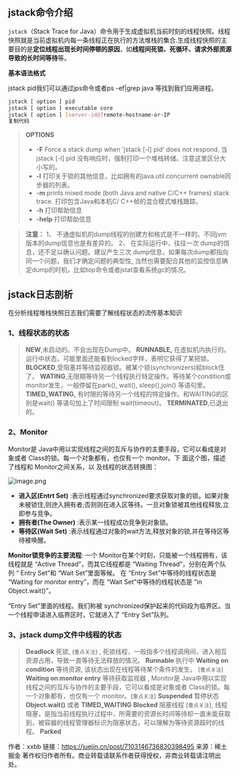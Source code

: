 ## jstack命令介绍

`jstack`（Stack Trace for Java）命令用于生成虚拟机当前时刻的线程快照。线程快照就是当前虚拟机内每一条线程正在执行的方法堆栈的集合.生成线程快照的主要目的是**定位线程出现长时间停顿的原因**，如**线程间死锁、死循环、请求外部资源导致的长时间等待**等。

**基本语法格式**

jstack   pid我们可以通过jps命令或者ps -ef|grep java 等找到我们应用进程。

```bash
jstack [ option ] pid
jstack [ option ] executable core
jstack [ option ] [server-id@]remote-hostname-or-IP
复制代码
```

> **OPTIONS**
>
> - **-F** Force a stack dump when 'jstack [-l] pid' does not respond. 当 jstack [-l] pid 没有响应时，强制打印一个堆栈转储。注意这里区分大小写的。
> - **-l** 打印关于锁的其他信息，比如拥有的java.util.concurrent ownable同步器的列表。
> - **-m** prints mixed mode (both Java and native C/C++ frames) stack trace. 打印包含Java和本机C/ C++帧的混合模式堆栈跟踪。
> - **-h** 打印帮助信息
> - **-help** 打印帮助信息

> **注意：** 
>  1、 不通虚拟机的dump线程的创建方和格式是不一样的。不同jvm版本的dump信息也是有差异的。
>  2、 在实际运行中，往往一次 dump的信息，还不足以确认问题。建议产生三次 dump信息，如果每次dump都指向同一个问题，我们才确定问题的典型性, 当然也需要配合其他的监控信息确定dump的时机，比如top命令或者jstat查看系统gc的情况。

## jstack日志剖析

在分析线程堆栈快照日志我们需要了解线程状态的流传基本知识

### 1、线程状态的状态

> **NEW**,未启动的。不会出现在Dump中。
>  **RUNNABLE,** 在虚拟机内执行的。运行中状态，可能里面还能看到locked字样，表明它获得了某把锁。
>  **BLOCKED**,受阻塞并等待监视器锁。被某个锁(synchronizers)給block住了。
>  **WATING**,无限期等待另一个线程执行特定操作。等待某个condition或monitor发生，一般停留在park(), wait(), sleep(),join() 等语句里。
>  **TIMED_WATING,** 有时限的等待另一个线程的特定操作。和WAITING的区别是wait() 等语句加上了时间限制 wait(timeout)。
>  **TERMINATED**,已退出的。

### 2、Monitor

Monitor是 Java中用以实现线程之间的互斥与协作的主要手段，它可以看成是对象或者 Class的锁。每一个对象都有，也仅有一个 monitor。下 面这个图，描述了线程和 Monitor之间关系，以 及线程的状态转换图：

![image.png](https://p1-juejin.byteimg.com/tos-cn-i-k3u1fbpfcp/d24f125e90d940fbb020c8a899d58f7a~tplv-k3u1fbpfcp-zoom-in-crop-mark:3024:0:0:0.awebp?)

- **进入区(Entrt Set)** :表示线程通过synchronized要求获取对象的锁。如果对象未被锁住,则迚入拥有者;否则则在进入区等待。一旦对象锁被其他线程释放,立即参与竞争。
- **拥有者(The Owner)** :表示某一线程成功竞争到对象锁。
- **等待区(Wait Set)** :表示线程通过对象的wait方法,释放对象的锁,并在等待区等待被唤醒。

**Monitor锁竞争的主要流程**:
 一个 Monitor在某个时刻，只能被一个线程拥有，该线程就是 “Active Thread”，而其它线程都是 “Waiting Thread”，分别在两个队列 “ Entry Set”和 “Wait Set”里面等候。 在 “Entry Set”中等待的线程状态是 “Waiting for monitor entry”，而在 “Wait Set”中等待的线程状态是 “in Object.wait()”。

“Entry Set”里面的线程。我们称被 synchronized保护起来的代码段为临界区。当一个线程申请进入临界区时，它就进入了 “Entry Set”队列。

### 3、jstack dump文件中线程的状态

> **Deadlock** 死锁, (`重点关注`) , 死锁线程，一般指多个线程调用间，进入相互资源占用，导致一直等待无法释放的情况。
>  **Runnable** 执行中
>  **Waiting on condition** 等待资源, 该状态出现在线程等待某个条件的发生。 (`重点关注`) 
>  **Waiting on monitor entry** 等待获取监视器 , Monitor是 Java中用以实现线程之间的互斥与协作的主要手段，它可以看成是对象或者 Class的锁。每一个对象都有，也仅有一个 monitor。(`重点关注`) 
>  **Suspended** 暂停状态  
>  **Object.wait()** 或者 **TIMED_WAITING** 
>  **Blocked** 阻塞线程 (`重点关注`), 线程阻塞，是指当前线程执行过程中，所需要的资源长时间等待却一直未能获取到，被容器的线程管理器标识为阻塞状态，可以理解为等待资源超时的线程。 
>  **Parked**



作者：xxbb
链接：https://juejin.cn/post/7103146736830398495
来源：稀土掘金
著作权归作者所有。商业转载请联系作者获得授权，非商业转载请注明出处。
